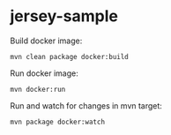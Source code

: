 # jersey-sample
Build docker image: 
```
mvn clean package docker:build
```

Run docker image:
```
mvn docker:run
```

Run and watch for changes in mvn target:
```
mvn package docker:watch
```

